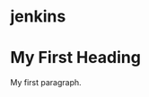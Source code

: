 # jenkins

<!DOCTYPE html>
<html>
<body>

<h1>My First Heading</h1>
<p>My first paragraph.</p>

</body>
</html>
